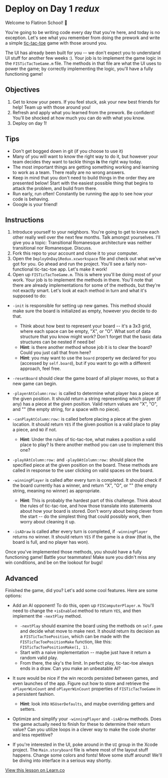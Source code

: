 # Deploy on Day 1 *redux*

Welcome to Flatiron School! :blue_heart:

You're going to be writing code every day that you're here, and today is no exception. Let's see what you remember from doing the prework and write a simple [tic-tac-toe](https://en.wikipedia.org/wiki/Tic_tac_toe) game with those around you.

The UI has already been built for you -- we don't expect you to understand UI stuff for another few weeks :). Your job is to implement the game logic in the `FISTicTacToeGame.m` file. The methods in that file are what the UI uses to power the game; by correctly implementing the logic, you'll have a fully functioning game!


## Objectives

1. Get to know your peers. If you feel stuck, ask your new best friends for help! Team up with those around you!
2. Refresh and apply what you learned from the prework. Be confident! You'll be shocked at how much you can do with what you know.
3. Deploy on day 1!


## Tips

* Don't get bogged down in git (if you choose to use it)
* Many of you will want to know the right way to do it, but however your team decides they want to tackle things **is** the right way today.
* The most important things are getting something working and learning to work as a team. There really are no wrong answers. 
* Keep in mind that you don't need to build things in the order they are presented below! Start with the easiest possible thing that begins to attack the problem, and build from there.
* Run early, run often! Constantly be running the app to see how your code is behaving.
* Google is your friend!


## Instructions

1. Introduce yourself to your neighbors. You're going to get to know each other really well over the next few months. Talk amongst yourselves. I'll give you a topic: Transitional Romanesque architecture was neither transitional nor Romanesque. Discuss.
2. Fork this repo to your account and clone it to your computer.
3. Open the `DeployOnDay1Redux.xcworkspace` file and check out what we've got for you. Go ahead and run the project. You'll see a fairly non-functional tic-tac-toe app. Let's make it work!
4. Open up `FISTicTacToeGame.m`. This is where you'll be doing most of your work. Your job is to implement the methods in there. You'll note that there are already implementations for some of the methods, but they're not exactly smart. Let's look at each method in turn and what it's supposed to do:

* `-init` is responsible for setting up new games. This method should make sure the board is initialized as empty, however you decide to do that.
    * Think about how best to represent your board -- it's a 3x3 grid, where each space can be empty, "X", or "O". What sort of data structure that you know might work? Don't forget that the basic data structures can be nested if need be!
    * **Hint**: is there another method whose job it is to clear the board? Could you just call that from here?
    * **Hint**: you may want to use the `board` property we declared for you (accessed by `self.board`), but if you want to go with a different approach, feel free.

* `-resetBoard` should clear the game board of all player moves, so that a new game can begin.

* `-playerAtColumn:row:` is called to determine what player has a piece at the given position. It should return a string representing which player (if any) has a piece at the given position. Valid return values are "X", "O", and "" (the empty string, for a space with no piece).

* `-canPlayAtColumn:row:` is called before placing a piece at the given location. It should return `YES` if the given position is a valid place to play a piece, and `NO` if not.
    * **Hint**: Under the rules of tic-tac-toe, what makes a position a valid place to play? Is there another method you can use to implement this one?

* `-playXAtColumn:row:` and `-playOAtColumn:row:` should place the specified piece at the given position on the board. These methods are called in response to the user clicking on valid spaces on the board.

* `-winningPlayer` is called after every turn is completed. It should check if the board currently has a winner, and return "X", "O", or "" (the empty string, meaning no winner) as appropriate.
    * **Hint**: This is probably the hardest part of this challenge. Think about the rules of tic-tac-toe, and how those translate into statements about how your board is stored. Don't worry about being clever from the start -- do the simplest thing that could possibly work, then worry about cleaning it up.

* `-isADraw` is called after every turn is completed, if `-winningPlayer` returns no winner. It should return `YES` if the game is a draw (that is, the board is full, and no player has won).



Once you've implemented those methods, you should have a fully functioning game! Battle your teammates! Make sure you didn't miss any win conditions, and be on the lookout for bugs!


## Advanced

Finished the game, did you? Let's add some cool features. Here are some options:

* Add an AI opponent! To do this, open up `FISComputerPlayer.m`. You'll need to change the `+isEnabled` method to return `YES`, and then implement the `-nextPlay` method.
    * `-nextPlay` should examine the board using the methods on `self.game` and decide what move to make next. It should return its decision as a `FISTicTacToePosition`, which can be made with the `FISTicTacToePositionMake` function, like this: `FISTicTacToePositionMake(1, 1)`.
    * Start with a naive implementation -- maybe just have it return a random valid play.
    * From there, the sky's the limit. In perfect play, tic-tac-toe always ends in a draw. Can you make an unbeatable AI?

* It sure would be nice if the win records persisted between games, and even launches of the app. Figure out how to store and retrieve the `xPlayerWinCount` and `oPlayerWinCount` properties of `FISTicTacToeGame` in a persistent fashion.
    * **Hint**: look into `NSUserDefaults`, and maybe overriding getters and setters.

* Optimize and simplify your `-winningPlayer` and `-isADraw` methods. Does the game actually need to finish for these to determine their return value? Can you utilize loops in a clever way to make the code shorter and less repetitive?

* If you're interested in the UI, poke around in the `UI` group in the Xcode project. The `Main.storyboard` file is where most of the layout stuff happens. Change some colors and fonts! Move some stuff around! We'll be diving into interface in a serious way shortly.

<a href='https://learn.co/lessons/objc-deploy-on-day-1-redux' data-visibility='hidden'>View this lesson on Learn.co</a>
